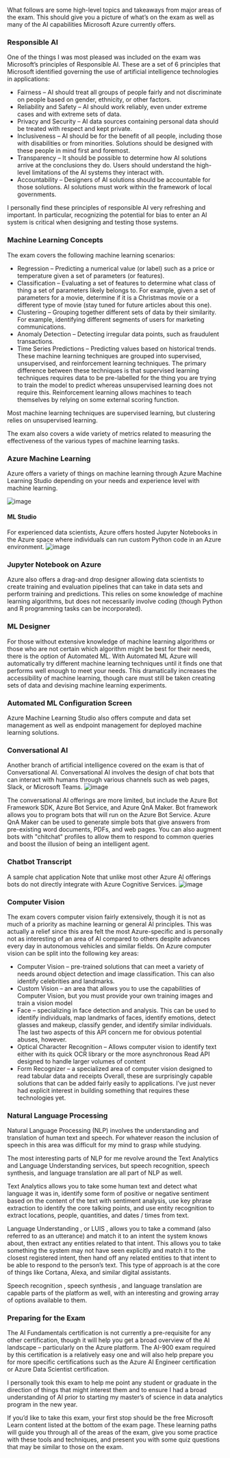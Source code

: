 What follows are some high-level topics and takeaways from major areas of the exam. This should give you a picture of what’s on the exam as well as many of the AI capabilities Microsoft Azure currently offers.

### Responsible AI
One of the things I was most pleased was included on the exam was Microsoft’s principles of Responsible AI. These are a set of 6 principles that Microsoft identified governing the use of artificial intelligence technologies in applications:

- Fairness – AI should treat all groups of people fairly and not discriminate on people based on gender, ethnicity, or other factors.
- Reliability and Safety – AI should work reliably, even under extreme cases and with extreme sets of data.
- Privacy and Security – AI data sources containing personal data should be treated with respect and kept private.
- Inclusiveness – AI should be for the benefit of all people, including those with disabilities or from minorities. Solutions should be designed with these people in mind first and foremost.
- Transparency – It should be possible to determine how AI solutions arrive at the conclusions they do. Users should understand the high-level limitations of the AI systems they interact with.
- Accountability – Designers of AI solutions should be accountable for those solutions. AI solutions must work within the framework of local governments.

I personally find these principles of responsible AI very refreshing and important. In particular, recognizing the potential for bias to enter an AI system is critical when designing and testing those systems.


### Machine Learning Concepts
The exam covers the following machine learning scenarios:

- Regression – Predicting a numerical value (or label) such as a price or temperature given a set of parameters (or features).
- Classification – Evaluating a set of features to determine what class of thing a set of parameters likely belongs to. For example, given a set of parameters for a movie, determine if it is a Christmas movie or a different type of movie (stay tuned for future articles about this one).
- Clustering – Grouping together different sets of data by their similarity. For example, identifying different segments of users for marketing communications.
- Anomaly Detection – Detecting irregular data points, such as fraudulent transactions.
- Time Series Predictions – Predicting values based on historical trends.
These machine learning techniques are grouped into supervised, unsupervised, and reinforcement learning techniques. The primary difference between these techniques is that supervised learning techniques requires data to be pre-labelled for the thing you are trying to train the model to predict whereas unsupervised learning does not require this. Reinforcement learning allows machines to teach themselves by relying on some external scoring function.

Most machine learning techniques are supervised learning, but clustering relies on unsupervised learning.

The exam also covers a wide variety of metrics related to measuring the effectiveness of the various types of machine learning tasks.

### Azure Machine Learning
Azure offers a variety of things on machine learning through Azure Machine Learning Studio depending on your needs and experience level with machine learning.

![image](https://github.com/yaswanthteja/Azure_AI_900/assets/93423367/97a91b8a-e741-4d52-8c6f-1b619b17fc5f)


#### ML Studio

For experienced data scientists, Azure offers hosted Jupyter Notebooks in the Azure space where individuals can run custom Python code in an Azure environment.
![image](https://github.com/yaswanthteja/Azure_AI_900/assets/93423367/a03fd74b-dadc-44b2-8f68-b34bf230cd9e)

### Jupyter Notebook on Azure

Azure also offers a drag-and drop designer allowing data scientists to create training and evaluation pipelines that can take in data sets and perform training and predictions. This relies on some knowledge of machine learning algorithms, but does not necessarily involve coding (though Python and R programming tasks can be incorporated).

### ML Designer

For those without extensive knowledge of machine learning algorithms or those who are not certain which algorithm might be best for their needs, there is the option of Automated ML. With Automated ML Azure will automatically try different machine learning techniques until it finds one that performs well enough to meet your needs. This dramatically increases the accessibility of machine learning, though care must still be taken creating sets of data and devising machine learning experiments.

### Automated ML Configuration Screen

Azure Machine Learning Studio also offers compute and data set management as well as endpoint management for deployed machine learning solutions.

### Conversational AI
Another branch of artificial intelligence covered on the exam is that of Conversational AI. Conversational AI involves the design of chat bots that can interact with humans through various channels such as web pages, Slack, or Microsoft Teams.
![image](https://github.com/yaswanthteja/Azure_AI_900/assets/93423367/eb6ca55b-e2ee-47c6-bd16-a4606db8c448)

The conversational AI offerings are more limited, but include the Azure Bot Framework SDK, Azure Bot Service, and Azure QnA Maker. Bot framework allows you to program bots that will run on the Azure Bot Service. Azure QnA Maker can be used to generate simple bots that give answers from pre-existing word documents, PDFs, and web pages. You can also augment bots with "chitchat" profiles to allow them to respond to common queries and boost the illusion of being an intelligent agent.

### Chatbot Transcript
A sample chat application
Note that unlike most other Azure AI offerings bots do not directly integrate with Azure Cognitive Services.
![image](https://github.com/yaswanthteja/Azure_AI_900/assets/93423367/1879fa39-3a2b-4169-bf28-a2a3f92fccd7)


### Computer Vision
The exam covers computer vision fairly extensively, though it is not as much of a priority as machine learning or general AI principles. This was actually a relief since this area felt the most Azure-specific and is personally not as interesting of an area of AI compared to others despite advances every day in autonomous vehicles and similar fields. On Azure computer vision can be split into the following key areas:

- Computer Vision – pre-trained solutions that can meet a variety of needs around object detection and image classification. This can also identify celebrities and landmarks.
- Custom Vision – an area that allows you to use the capabilities of Computer Vision, but you must provide your own training images and train a vision model
- Face – specializing in face detection and analysis. This can be used to identify individuals, map landmarks of faces, identify emotions, detect glasses and makeup, classify gender, and identify similar individuals. The last two aspects of this API concern me for obvious potential abuses, however.
- Optical Character Recognition – Allows computer vision to identify text either with its quick OCR library or the more asynchronous Read API designed to handle larger volumes of content
- Form Recognizer – a specialized area of computer vision designed to read tabular data and receipts
Overall, these are surprisingly capable solutions that can be added fairly easily to applications. I’ve just never had explicit interest in building something that requires these technologies yet.

### Natural Language Processing
Natural Language Processing (NLP) involves the understanding and translation of human text and speech. For whatever reason the inclusion of speech in this area was difficult for my mind to grasp while studying.

The most interesting parts of NLP for me revolve around the Text Analytics and Language Understanding services, but speech recognition, speech synthesis, and language translation are all part of NLP as well.

Text Analytics allows you to take some human text and detect what language it was in, identify some form of positive or negative sentiment based on the content of the text with sentiment analysis, use key phrase extraction to identify the core talking points, and use entity recognition to extract locations, people, quantities, and dates / times from text.

Language Understanding , or LUIS , allows you to take a command (also referred to as an utterance) and match it to an intent the system knows about, then extract any entities related to that intent. This allows you to take something the system may not have seen explicitly and match it to the closest registered intent, then hand off any related entities to that intent to be able to respond to the person’s text. This type of approach is at the core of things like Cortana, Alexa, and similar digital assistants.

Speech recognition , speech synthesis , and language translation are capable parts of the platform as well, with an interesting and growing array of options available to them.

### Preparing for the Exam
The AI Fundamentals certification is not currently a pre-requisite for any other certification, though it will help you get a broad overview of the AI landscape – particularly on the Azure platform. The AI-900 exam required by this certification is a relatively easy one and will also help prepare you for more specific certifications such as the Azure AI Engineer certification or Azure Data Scientist certification.

I personally took this exam to help me point any student or graduate in the direction of things that might interest them and to ensure I had a broad understanding of AI prior to starting my master’s of science in data analytics program in the new year.

If you’d like to take this exam, your first stop should be the free Microsoft Learn content listed at the bottom of the exam page. These learning paths will guide you through all of the areas of the exam, give you some practice with these tools and techniques, and present you with some quiz questions that may be similar to those on the exam.
